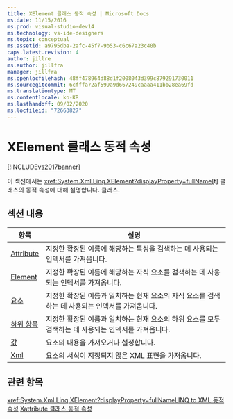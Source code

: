 ```yaml
---
title: XElement 클래스 동적 속성 | Microsoft Docs
ms.date: 11/15/2016
ms.prod: visual-studio-dev14
ms.technology: vs-ide-designers
ms.topic: conceptual
ms.assetid: a9795dba-2afc-45f7-9b53-c6c67a23c40b
caps.latest.revision: 4
author: jillre
ms.author: jillfra
manager: jillfra
ms.openlocfilehash: 48ff478964d88d1f2008043d399c879291730011
ms.sourcegitcommit: 6cfffa72af599a9d667249caaaa411bb28ea69fd
ms.translationtype: MT
ms.contentlocale: ko-KR
ms.lasthandoff: 09/02/2020
ms.locfileid: "72663827"
---
```

# <a name="xelement-class-dynamic-properties"></a>XElement 클래스 동적 속성
[!INCLUDE[vs2017banner](../includes/vs2017banner.md)]

이 섹션에서는 <xref:System.Xml.Linq.XElement?displayProperty=fullName>[t] 클래스의 동적 속성에 대해 설명합니다.<!-- TODO: review code entity reference <xref:assetId:///t?qualifyHint=False&amp;autoUpgrade=True>  --> 클래스.

## <a name="in-this-section"></a>섹션 내용

|항목|설명|
|-----------|-----------------|
|[Attribute](../designers/attribute-xelement-dynamic-property.md)|지정한 확장된 이름에 해당하는 특성을 검색하는 데 사용되는 인덱서를 가져옵니다.|
|[Element](../designers/element-xelement-dynamic-property.md)|지정한 확장된 이름에 해당하는 자식 요소를 검색하는 데 사용되는 인덱서를 가져옵니다.|
|[요소](../designers/elements-xelement-dynamic-property.md)|지정한 확장된 이름과 일치하는 현재 요소의 자식 요소를 검색하는 데 사용되는 인덱서를 가져옵니다.|
|[하위 항목](../designers/descendants-xelement-dynamic-property.md)|지정한 확장된 이름과 일치하는 현재 요소의 하위 요소를 모두 검색하는 데 사용되는 인덱서를 가져옵니다.|
|[값](../designers/value-xelement-dynamic-property.md)|요소의 내용을 가져오거나 설정합니다.|
|[Xml](../designers/xml-xelement-dynamic-property.md)|요소의 서식이 지정되지 않은 XML 표현을 가져옵니다.|

## <a name="see-also"></a>관련 항목
 <xref:System.Xml.Linq.XElement?displayProperty=fullName>[LINQ to XML 동적 속성](../designers/linq-to-xml-dynamic-properties.md) [Xattribute 클래스 동적 속성](../designers/xattribute-class-dynamic-properties.md)
